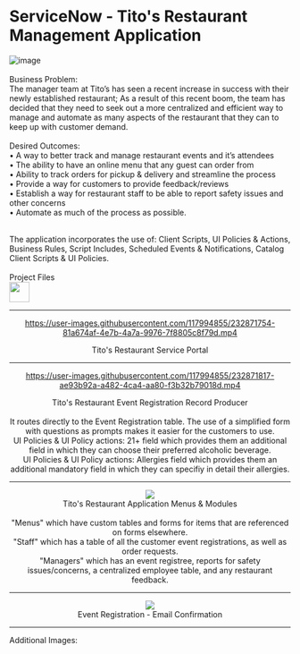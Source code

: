 # ServiceNow - Tito's Restaurant Management Application
<head>

![image](https://user-images.githubusercontent.com/117994855/234485039-bd158d3a-98f6-461e-bf3c-b98c105a7354.png)
<br>
  <br>
Business Problem:
<br>The manager team at Tito’s has seen a recent increase in success with their newly established restaurant; As a result of this recent boom, the team has decided that they need to seek out a more centralized and efficient way to manage and automate as many aspects of the restaurant that they can to keep up with customer demand.
<br>
<br>
Desired Outcomes:
<br>• A way to better track and manage restaurant events and it’s attendees
<br>• The ability to have an online menu that any guest can order from
<br>• Ability to track orders for pickup & delivery and streamline the process
<br>• Provide a way for customers to provide feedback/reviews
<br>• Establish a way for restaurant staff to be able to report safety issues and other concerns
<br>• Automate as much of the process as possible.

<br>
The application incorporates the use of: Client Scripts, UI Policies & Actions, Business Rules, Script Includes, Scheduled Events & Notifications, Catalog Client Scripts & UI Policies.
<br> 
<br>
Project Files <br>
<a href="https://gitlab.com/davidbkingjr/titos-restaurant"><img src="https://docs.gitlab.com/ee/user/img/markdown_logo.png" width="36" height="36" /></a>

</head>

<div align="center">
<hr>


https://user-images.githubusercontent.com/117994855/232871754-81a674af-4e7b-4a7a-9976-7f8805c8f79d.mp4

Tito's Restaurant Service Portal
<hr>  


https://user-images.githubusercontent.com/117994855/232871817-ae93b92a-a482-4ca4-aa80-f3b32b79018d.mp4

Tito's Restaurant Event Registration Record Producer <br>
<br>It routes directly to the Event Registration table. The use of a simplified form with questions as prompts makes it easier for the customers to use.
<br>UI Policies & UI Policy actions: 21+ field which provides them an additional field in which they can choose their preferred alcoholic beverage.
<br>UI Policies & UI Policy actions: Allergies field which provides them an additional mandatory field in which they can specifiy in detail their allergies.
<hr>

<img src="https://i.imgur.com/cO119p7.jpg"> 
<br>
Tito's Restaurant Application Menus & Modules <br>
<br>"Menus" which have custom tables and forms for items that are referenced on forms elsewhere. 
<br>"Staff" which has a table of all the customer event registrations, as well as order requests. 
<br>"Managers" which has an event registree, reports for safety issues/concerns, a centralized employee table, and any restaurant feedback.
<hr>

<img src="https://i.imgur.com/ydnLUGZ.png"> 
<br>
Event Registration - Email Confirmation
<hr>


</div>

Additional Images:
<!-- <br><a href="">Tables</a>
<br><a href="">Scripts</a>
<br><a href="">WIP</a>
